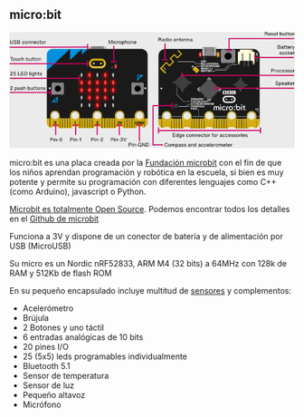 ## micro:bit

![Hardware de micro:bit](./images/microbit.png)

micro:bit es una placa creada por la [Fundación microbit](http://microbit.org/es/) con el fin de que los niños aprendan programación y robótica en la escuela, si bien es muy potente y permite su programación con diferentes lenguajes como C++ (como Arduino), javascript o Python.

[Microbit es totalmente Open Source](https://www.microbit.co.uk/open_source). Podemos encontrar todos los detalles en el [Github de microbit](https://github.com/bbcmicrobit)


Funciona a 3V y dispone de un conector de batería y de alimentación por USB (MicroUSB)

Su micro es un Nordic nRF52833, ARM M4 (32 bits) a 64MHz con 128k de RAM y 512Kb de flash ROM

En su pequeño encapsulado incluye multitud de [sensores](https://microbit.org/guide/features/) y complementos:

* Acelerómetro
* Brújula
* 2 Botones y uno táctil
* 6 entradas analógicas de 10 bits
* 20 pines I/O
* 25 (5x5) leds programables individualmente
* Bluetooth 5.1
* Sensor de temperatura
* Sensor de luz
* Pequeño altavoz
* Micrófono
